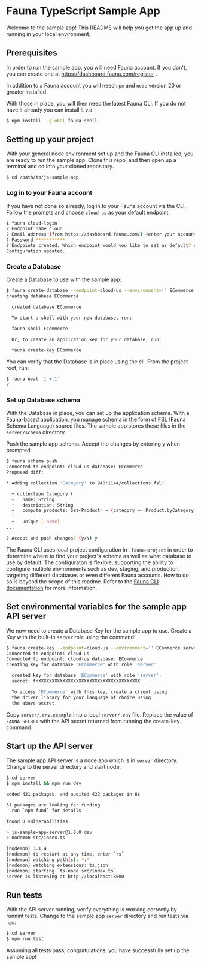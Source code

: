 # Fauna TypeScript Sample App

Welcome to the sample app! This README will help you get the app up and running
in your local environment.

## Prerequisites

In order to run the sample app, you will need Fauna account. If you don't, you
can create one at https://dashboard.fauna.com/register .

In addition to a Fauna account you will need `npm` and `node` version 20 or
greater installed.

With those in place, you will then need the latest Fauna CLI. If you do not have
it already you can install it via

```sh
$ npm install --global fauna-shell
```

## Setting up your project

With your general node environment set up and the Fauna CLI installed, you are
ready to run the sample app. Clone this repo, and then open up a terminal and cd
into your cloned repository.

```sh
$ cd /path/to/js-sample-app
```

### Log in to your Fauna account

If you have not done so already, log in to your Fauna account via the CLI.
Follow the prompts and choose `cloud-us` as your default endpoint.

```sh
$ fauna cloud-login
? Endpoint name cloud
? Email address (from https://dashboard.fauna.com/) <enter your account email>
? Password ***********
? Endpoints created. Which endpoint would you like to set as default? cloud-us
Configuration updated.
```

### Create a Database

Create a Database to use with the sample app:

```sh
$ fauna create-database --endpoint=cloud-us --environment='' ECommerce 
creating database ECommerce

  created database ECommerce

  To start a shell with your new database, run:

  fauna shell ECommerce

  Or, to create an application key for your database, run:

  fauna create-key ECommerce
```

You can verify that the Database is in place using the cli. From the project root, run:

```sh
$ fauna eval '1 + 1'
2
```

### Set up Database schema

With the Database in place, you can set up the application schema. With a
Fauna-based application, you manage schema in the form of FSL (Fauna Schema
Language) source files. The sample app stores these files in the `server/schema`
directory.

Push the sample app schema. Accept the changes by entering `y` when prompted:

```sh
$ fauna schema push
Connected to endpoint: cloud-us database: ECommerce
Proposed diff:

* Adding collection 'Category' to 948:1144/collections.fsl:

  + collection Category {
  +   name: String
  +   description: String
  +   compute products: Set<Product> = (category => Product.byCategory(category))
  + 
  +   unique [.name]
...

? Accept and push changes? (y/N) y
```

The Fauna CLI uses local project configuration in `.fauna-project` in order to
determine where to find your project's schema as well as what database to use by
default. The configuraton is flexible, supporting the ability to configure
multiple environments such as dev, staging, and production, targeting different
databases or even different Fauna accounts. How to do so is beyond the scope of
this readme. Refer to the [Fauna CLI
documentation](https://docs.fauna.com/fauna/current/tools/shell/) for more
information.

## Set environmental variables for the sample app API server

We now need to create a Database Key for the sample app to use. Create a Key
with the built-in `server` role using the command:

```sh
$ fauna create-key --endpoint=cloud-us --environment='' ECommerce server
Connected to endpoint: cloud-us
Connected to endpoint: cloud-us database: ECommerce
creating key for database 'ECommerce' with role 'server'

  created key for database 'ECommerce' with role 'server'.
  secret: fnXXXXXXXXXXXXXXXXXXXXXXXXXXXXXXXXXXXXXX

  To access 'ECommerce' with this key, create a client using
  the driver library for your language of choice using
  the above secret.
```

Copy `server/.env.example` into a local `server/.env` file. Replace the value of
`FAUNA_SECRET` with the API secret returned from running the create-key command.

## Start up the API server

The sample app API server is a node app which is in `server` directory. Change
to the server directory and start node:

```sh
$ cd server
$ npm install && npm run dev

added 421 packages, and audited 422 packages in 6s

51 packages are looking for funding
  run `npm fund` for details

found 0 vulnerabilities

> js-sample-app-server@1.0.0 dev
> nodemon src/index.ts

[nodemon] 3.1.4
[nodemon] to restart at any time, enter `rs`
[nodemon] watching path(s): *.*
[nodemon] watching extensions: ts,json
[nodemon] starting `ts-node src/index.ts`
server is listening at http://localhost:8000
```

## Run tests

With the API server running, verify everything is working correctly by runnint
tests. Change to the sample app `server` directory and run tests via `npm`:

```sh
$ cd server
$ npm run test
```

Assuming all tests pass, congratulations, you have successfully set up the
sample app!
